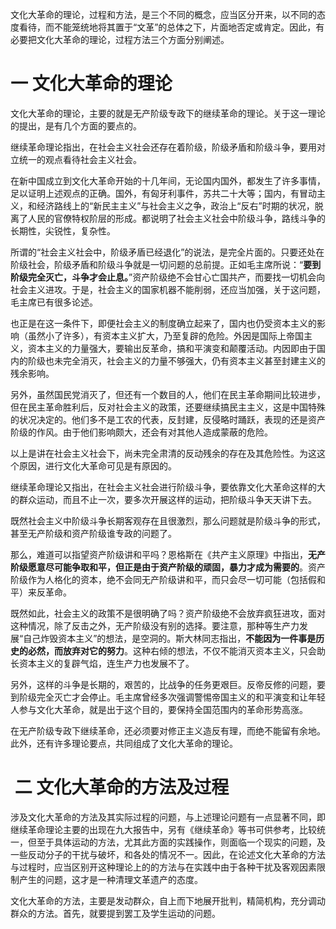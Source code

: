 文化大革命的理论，过程和方法，是三个不同的概念，应当区分开来，以不同的态度看待，而不能笼统地将其置于“文革”的总体之下，片面地否定或肯定。因此，有必要把文化大革命的理论，过程方法三个方面分别阐述。

# 一  文化大革命的理论

文化大革命的理论，主要的就是无产阶级专政下的继续革命的理论。关于这一理论的提出，是有几个方面的要点的。

继续革命理论指出，在社会主义社会还存在着阶级，阶级矛盾和阶级斗争，要用对立统一的观点看待社会主义社会。

在新中国成立到文化大革命开始的十几年间，无论国内国外，都发生了许多事情，足以证明上述观点的正确。国外，有匈牙利事件，苏共二十大等；国内，有冒动主义，和经济路线上的“新民主主义”与社会主义之争，政治上“反右”时期的状况，脱离了人民的官僚特权阶层的形成。都说明了社会主义社会中阶级斗争，路线斗争的长期性，尖锐性，复杂性。

所谓的“社会主义社会中，阶级矛盾已经退化”的说法，是完全片面的。只要还处在阶级社会，阶级矛盾和阶级斗争就是一切问题的总前提。正如毛主席所说：“**要到阶级完全灭亡，斗争才会止息。**”资产阶级绝不会甘心亡国共产，而要找一切机会向社会主义进攻。于是，社会主义的国家机器不能削弱，还应当加强，关于这问题，毛主席已有很多论述。

也正是在这一条件下，即便社会主义的制度确立起来了，国内也仍受资本主义的影响（虽然小了许多），有资本主义扩大，乃至复辟的危险。外因是国际上帝国主义，资本主义的力量强大，要输出反革命，搞和平演变和颠覆活动。内因即由于国内的阶级也未完全消灭，社会主义的力量不够强大，仍有资本主义甚至封建主义的残余影响。

另外，虽然国民党消灭了，但还有一个数目的人，他们在民主革命期间比较进步，但在民主革命胜利后，反对社会主义的政策，还要继续搞民主主义，这是中国特殊的状况决定的。他们多不是工农的代表，反封建，反侵略时踊跃，表现的还是资产阶级的作风。由于他们影响颇大，还会有对其他人造成蒙蔽的危险。

以上是讲在社会主义社会下，尚未完全肃清的反动残余的存在及其危险性。为这这个原因，进行文化大革命可见是有原因的。

继续革命理论又指出，在社会主义社会进行阶级斗争，要依靠文化大革命这样的大的群众运动，而且不止一次，要多次开展这样的运动，把阶级斗争天天讲下去。

既然社会主义中阶级斗争长期客观存在且很激烈，那么问题就是阶级斗争的形式，甚至无产阶级和资产阶级谁专政的问题了。

那么，难道可以指望资产阶级讲和平吗？恩格斯在《共产主义原理》中指出，**无产阶级愿意尽可能争取和平，但正是由于资产阶级的顽固，暴力才成为需要的**。资产阶级作为人格化的资本，绝不会同无产阶级讲和平，而只会尽一切可能（包括假和平）来反革命。

既然如此，社会主义的政策不是很明确了吗？资产阶级绝不会放弃疯狂进攻，面对这种情况，除了反击之外，无产阶级没有别的选择。要注意，那种等生产力发展“自己炸毁资本主义”的想法，是空洞的。斯大林同志指出，**不能因为一件事是历史的必然，而放弃对它的努力**。这种右倾的想法，不仅不能消灭资本主义，只会助长资本主义的复辟气焰，连生产力也发展不了。

另外，这样的斗争是长期的，艰苦的，比战争的任务更艰巨。反帝反修的问题，要到阶级完全灭亡才会停止。毛主席曾经多次强调警惕帝国主义的和平演变和让年轻人参与文化大革命，就是出于这个目的，要保持全国范围内的革命形势高涨。

在无产阶级专政下继续革命，还必须要对修正主义造反有理，而绝不能留有余地。此外，还有许多理论要点，共同组成了文化大革命的理论。
#  二  文化大革命的方法及过程
涉及文化大革命的方法及其实际过程的问题，与上述理论问题有一点显著不同，即继续革命理论主要的出现在九大报告中，另有《继续革命》等书可供参考，比较统一，但至于具体运动的方法，尤其此方面的实践操作，则面临一个现实的问题，及一些反动分子的干扰与破坏，和各处的情况不一。因此，在论述文化大革命的方法与过程时，应当区别开这种理论上的的方法与在实践中由于各种干扰及客观因素限制产生的问题，这才是一种清理文革遗产的态度。

文化大革命的方法，主要是发动群众，自上而下地展开批判，精简机构，充分调动群众的方法。首先，就要提到罢工及学生运动的问题。

























